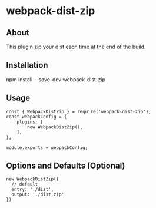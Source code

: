 # webpack-dist-zip

## About
This plugin zip your dist each time at the end of the build.

## Installation
npm install --save-dev webpack-dist-zip

## Usage
```
const { WebpackDistZip } = require('webpack-dist-zip');
const webpackConfig = {
    plugins: [
        new WebpackDistZip(),
    ],
};

module.exports = webpackConfig;
```

## Options and Defaults (Optional)
```
new WebpackDistZip({
  // default
  entry: './dist',
  output: './dist.zip'
})
```